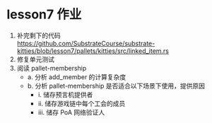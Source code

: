 # lesson7 作业

1. 补完剩下的代码  
https://github.com/SubstrateCourse/substrate-kitties/blob/lesson7/pallets/kitties/src/linked_item.rs
2. 修复单元测试   
3. 阅读 pallet-membership     
    - a. 分析 add_member 的计算复杂度   
    - b. 分析 pallet-membership 是否适合以下场景下使用，提供原因   
      * i. 储存预言机提供者    
      * ii. 储存游戏链中每个工会的成员   
      * iii. 储存 PoA 网络验证人   